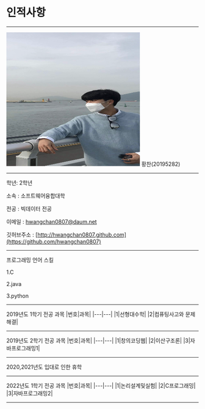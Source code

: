 # 인적사항
---
<img src=자기소개.png height=350 width=350>
황찬(20195282)

---
학년: 2학년

소속 : 소프트웨어융합대학

전공 : 빅데이터 전공

이메일 : hwangchan0807@daum.net

깃허브주소 : [http://hwangchan0807.github.com](https://github.com/hwangchan0807)

---
프로그래밍 언어 스킬

1.C

2.java

3.python

---
2019년도 1학기 전공 과목
|번호|과목|
|---|---|
|1|선형대수학|
|2|컴퓨팅사고와 문제해결|

---
2019년도 2학기 전공 과목
|번호|과목|
|---|---|
|1|창의코딩웹|
|2|이산구조론|
|3|자바프로그래밍1|

---
2020,2021년도 입대로 인한 휴학

---
2022년도 1학기 전공 과목
|번호|과목|
|---|---|
|1|논리설계및실험|
|2|C프로그래밍|
|3|자바프로그래밍2|

---






